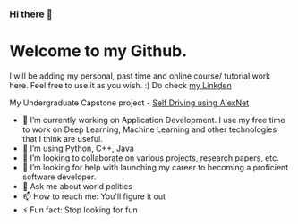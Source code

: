 ### Hi there 👋
# Welcome to my Github.

I will be adding my personal, past time and online course/ tutorial work here. Feel free to use it as you wish. :)
Do check [my Linkden](https://www.linkedin.com/in/naga-k-811374a2/)

My Undergraduate Capstone project - [Self Driving using AlexNet](hhttps://github.com/naga-k/SelfDrivingGTA5)

- 🔭 I’m currently working on Application Development. I use my free time to work on Deep Learning, Machine Learning and other technologies that I think are useful.
- 🌱 I’m using Python, C++, Java
- 👯 I’m looking to collaborate on various projects, research papers, etc.
- 🤔 I’m looking for help with launching my career to becoming a proficient software developer.
- 💬 Ask me about world politics
- 📫 How to reach me: You'll figure it out
- ⚡ Fun fact: Stop looking for fun
